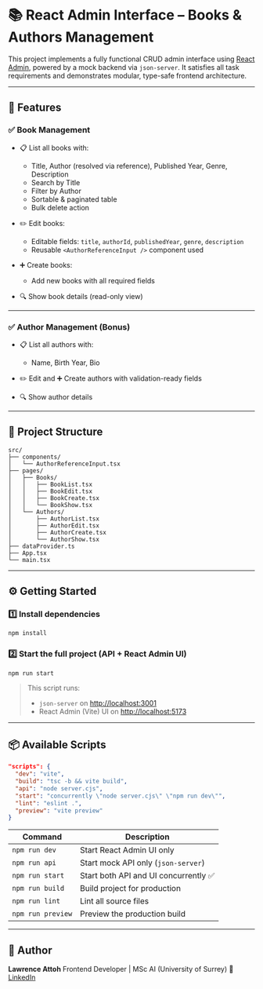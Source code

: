 
# 📚 React Admin Interface – Books & Authors Management

This project implements a fully functional CRUD admin interface using [React Admin](https://marmelab.com/react-admin/), powered by a mock backend via `json-server`. It satisfies all task requirements and demonstrates modular, type-safe frontend architecture.

---

## 🚀 Features

### ✅ Book Management

* 📋 List all books with:

  * Title, Author (resolved via reference), Published Year, Genre, Description
  * Search by Title
  * Filter by Author
  * Sortable & paginated table
  * Bulk delete action

* ✏️ Edit books:

  * Editable fields: `title`, `authorId`, `publishedYear`, `genre`, `description`
  * Reusable `<AuthorReferenceInput />` component used

* ➕ Create books:

  * Add new books with all required fields

* 🔍 Show book details (read-only view)

---

### ✅ Author Management (Bonus)

* 📋 List all authors with:

  * Name, Birth Year, Bio
* ✏️ Edit and ➕ Create authors with validation-ready fields
* 🔍 Show author details

---

## 📁 Project Structure

```
src/
├── components/
│   └── AuthorReferenceInput.tsx
├── pages/
│   ├── Books/
│   │   ├── BookList.tsx
│   │   ├── BookEdit.tsx
│   │   ├── BookCreate.tsx
│   │   └── BookShow.tsx
│   └── Authors/
│       ├── AuthorList.tsx
│       ├── AuthorEdit.tsx
│       ├── AuthorCreate.tsx
│       └── AuthorShow.tsx
├── dataProvider.ts
├── App.tsx
└── main.tsx
```

---

## ⚙️ Getting Started

### 1️⃣ Install dependencies

```bash
npm install
```

### 2️⃣ Start the full project (API + React Admin UI)

```bash
npm run start
```

> This script runs:
>
> * `json-server` on [http://localhost:3001](http://localhost:3001)
> * React Admin (Vite) UI on [http://localhost:5173](http://localhost:5173)

---

## 📦 Available Scripts

```json
"scripts": {
  "dev": "vite",
  "build": "tsc -b && vite build",
  "api": "node server.cjs",
  "start": "concurrently \"node server.cjs\" \"npm run dev\"",
  "lint": "eslint .",
  "preview": "vite preview"
}
```

| Command           | Description                          |
| ----------------- | ------------------------------------ |
| `npm run dev`     | Start React Admin UI only            |
| `npm run api`     | Start mock API only (`json-server`)  |
| `npm run start`   | Start both API and UI concurrently ✅ |
| `npm run build`   | Build project for production         |
| `npm run lint`    | Lint all source files                |
| `npm run preview` | Preview the production build         |

---

## 🧠 Author 

**Lawrence Attoh**
Frontend Developer | MSc AI (University of Surrey)
🔗 [LinkedIn](https://www.linkedin.com/in/lawrenceattoh/)
